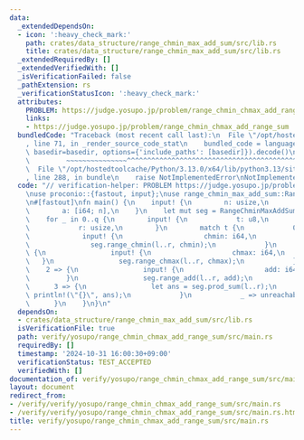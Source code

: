 ```yaml
---
data:
  _extendedDependsOn:
  - icon: ':heavy_check_mark:'
    path: crates/data_structure/range_chmin_max_add_sum/src/lib.rs
    title: crates/data_structure/range_chmin_max_add_sum/src/lib.rs
  _extendedRequiredBy: []
  _extendedVerifiedWith: []
  _isVerificationFailed: false
  _pathExtension: rs
  _verificationStatusIcon: ':heavy_check_mark:'
  attributes:
    PROBLEM: https://judge.yosupo.jp/problem/range_chmin_chmax_add_range_sum
    links:
    - https://judge.yosupo.jp/problem/range_chmin_chmax_add_range_sum
  bundledCode: "Traceback (most recent call last):\n  File \"/opt/hostedtoolcache/Python/3.13.0/x64/lib/python3.13/site-packages/onlinejudge_verify/documentation/build.py\"\
    , line 71, in _render_source_code_stat\n    bundled_code = language.bundle(stat.path,\
    \ basedir=basedir, options={'include_paths': [basedir]}).decode()\n          \
    \         ~~~~~~~~~~~~~~~^^^^^^^^^^^^^^^^^^^^^^^^^^^^^^^^^^^^^^^^^^^^^^^^^^^^^^^^^^^^^^^^^^\n\
    \  File \"/opt/hostedtoolcache/Python/3.13.0/x64/lib/python3.13/site-packages/onlinejudge_verify/languages/rust.py\"\
    , line 288, in bundle\n    raise NotImplementedError\nNotImplementedError\n"
  code: "// verification-helper: PROBLEM https://judge.yosupo.jp/problem/range_chmin_chmax_add_range_sum\n\
    \nuse proconio::{fastout, input};\nuse range_chmin_max_add_sum::RangeChminMaxAddSum;\n\
    \n#[fastout]\nfn main() {\n    input! {\n        n: usize,\n        q: usize,\n\
    \        a: [i64; n],\n    }\n    let mut seg = RangeChminMaxAddSum::from(a);\n\
    \    for _ in 0..q {\n        input! {\n            t: u8,\n            l: usize,\n\
    \            r: usize,\n        }\n        match t {\n            0 => {\n   \
    \             input! {\n                    chmin: i64,\n                }\n \
    \               seg.range_chmin(l..r, chmin);\n            }\n            1 =>\
    \ {\n                input! {\n                    chmax: i64,\n             \
    \   }\n                seg.range_chmax(l..r, chmax);\n            }\n        \
    \    2 => {\n                input! {\n                    add: i64,\n       \
    \         }\n                seg.range_add(l..r, add);\n            }\n      \
    \      3 => {\n                let ans = seg.prod_sum(l..r);\n               \
    \ println!(\"{}\", ans);\n            }\n            _ => unreachable!(),\n  \
    \      }\n    }\n}\n"
  dependsOn:
  - crates/data_structure/range_chmin_max_add_sum/src/lib.rs
  isVerificationFile: true
  path: verify/yosupo/range_chmin_chmax_add_range_sum/src/main.rs
  requiredBy: []
  timestamp: '2024-10-31 16:00:30+09:00'
  verificationStatus: TEST_ACCEPTED
  verifiedWith: []
documentation_of: verify/yosupo/range_chmin_chmax_add_range_sum/src/main.rs
layout: document
redirect_from:
- /verify/verify/yosupo/range_chmin_chmax_add_range_sum/src/main.rs
- /verify/verify/yosupo/range_chmin_chmax_add_range_sum/src/main.rs.html
title: verify/yosupo/range_chmin_chmax_add_range_sum/src/main.rs
---
```

